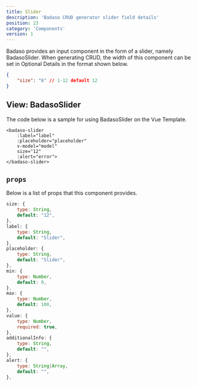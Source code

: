 ```yaml
---
title: Slider
description: 'Badaso CRUD generator slider field details'
position: 23
category: 'Components'
version: 1
---
```


Badaso provides an input component in the form of a slider, namely BadasoSlider. When generating CRUD, the width of this component can be set in Optional Details in the format shown below.

```json
{
    "size": "6" // 1-12 default 12
}
```

## View: BadasoSlider

The code below is a sample for using BadasoSlider on the Vue Template.

```vue
<badaso-slider
    :label="label"
    :placeholder="placeholder"
    v-model="model"
    size="12"
    :alert="error">
</badaso-slider>
```

## `props`

Below is a list of props that this component provides.

```js
size: {
    type: String,
    default: "12",
},
label: {
    type: String,
    default: "Slider",
},
placeholder: {
    type: String,
    default: "Slider",
},
min: {
    type: Number,
    default: 0,
},
max: {
    type: Number,
    default: 100,
},
value: {
    type: Number,
    required: true,
},
additionalInfo: {
    type: String,
    default: "",
},
alert: {
    type: String|Array,
    default: "",
},
```